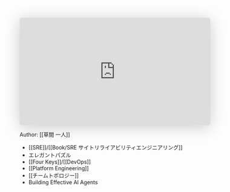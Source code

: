 <iframe class="speakerdeck-iframe" frameborder="0" src="https://speakerdeck.com/player/cc5b7d8b3797465d85fadc33f820e64e" title="あなたの興味は信頼性？それとも生産性？ SREとしてのキャリアに悩むみなさまに伝えたい選択肢 " allowfullscreen="true" style="border: 0px; background: padding-box padding-box rgba(0, 0, 0, 0.1); margin: 0px; padding: 0px; border-radius: 6px; box-shadow: rgba(0, 0, 0, 0.2) 0px 5px 40px; width: 100%; height: auto; aspect-ratio: 560 / 315;" data-ratio="1.7777777777777777"></iframe>

Author:
[[草間 一人]]

- [[SRE]]/[[Book/SRE サイトリライアビリティエンジニアリング]]
- エレガントパズル
- [[Four Keys]]/[[DevOps]]
- [[Platform Engineering]]
- [[チームトポロジー]]
- Building Effective AI Agents